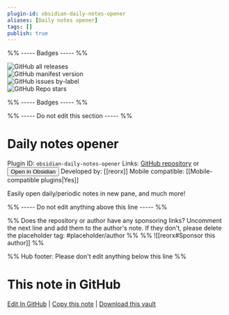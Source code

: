 ```yaml
---
plugin-id: obsidian-daily-notes-opener
aliases: [Daily notes opener]
tags: []
publish: true
---
```


%% ----- Badges ----- %%

![GitHub all releases](https://img.shields.io/github/downloads/reorx/obsidian-daily-notes-opener/total?color=573E7A&logo=github&style=for-the-badge)  
![GitHub manifest version](https://img.shields.io/github/manifest-json/v/reorx/obsidian-daily-notes-opener?color=573E7A&logo=github&style=for-the-badge)  
![GitHub issues by-label](https://img.shields.io/github/issues/reorx/obsidian-daily-notes-opener/help%20wanted?color=573E7A&logo=github&style=for-the-badge)  
![GitHub Repo stars](https://img.shields.io/github/stars/reorx/obsidian-daily-notes-opener?color=573E7A&logo=github&style=for-the-badge)

%% ----- Badges ----- %%

%% ----- Do not edit this section ----- %%

# Daily notes opener

Plugin ID: `obsidian-daily-notes-opener`
Links: [GitHub repository](https://github.com/reorx/obsidian-daily-notes-opener) or [<button id=HH>Open in Obsidian</button>](obsidian://show-plugin?id=obsidian-daily-notes-opener)
Developed by: [[reorx]]
Mobile compatible: [[Mobile-compatible plugins|Yes]]

Easily open daily/periodic notes in new pane, and much more!

%% ----- Do not edit anything above this line ----- %%

%% Does the repository or author have any sponsoring links? Uncomment the next line and add them to the author's note. If they don't, please delete the placeholder tag: #placeholder/author %%
%% ![[reorx#Sponsor this author]] %%

%% Hub footer: Please don't edit anything below this line %%

# This note in GitHub

<span class="git-footer">[Edit In GitHub](https://github.dev/obsidian-community/obsidian-hub/blob/main/02%20-%20Community%20Expansions/02.05%20All%20Community%20Expansions/Plugins/obsidian-daily-notes-opener.md "git-hub-edit-note") | [Copy this note](https://raw.githubusercontent.com/obsidian-community/obsidian-hub/main/02%20-%20Community%20Expansions/02.05%20All%20Community%20Expansions/Plugins/obsidian-daily-notes-opener.md "git-hub-copy-note") | [Download this vault](https://github.com/obsidian-community/obsidian-hub/archive/refs/heads/main.zip "git-hub-download-vault") </span>
